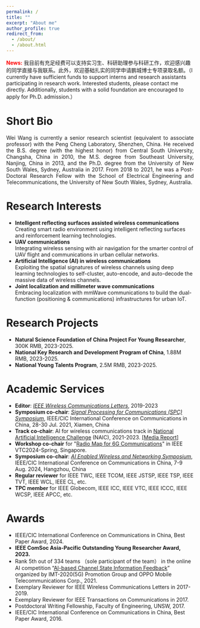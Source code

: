 ```yaml
---
permalink: /
title: ""
excerpt: "About me"
author_profile: true
redirect_from: 
  - /about/
  - /about.html
---
```


**<font color=red>News:</font>** 我目前有充足经费可以支持实习生、科研助理参与科研工作，欢迎感兴趣的同学直接与我联系。此外，欢迎基础扎实的同学申请鹏城博士专项录取名额。（I currently have sufficient funds to support interns and research assistants participating in research work.  Interested students, please contact me directly. Additionally, students with a solid foundation are encouraged to apply for Ph.D. admission.）

Short Bio
======
<p style="text-align:justify">Wei Wang is currently a senior research scientist (equivalent to associate professor) with the Peng Cheng Laboratory, Shenzhen, China. He received the B.S. degree  (with the highest honor) from Central South University, Changsha, China in 2010, the M.S. degree from Southeast University, Nanjing, China in 2013, and the Ph.D. degree from the University of New South Wales, Sydney, Australia in 2017. From 2018 to 2021, he was a Post-Doctoral Research Fellow with the School of Electrical Engineering and Telecommunications, the University of New South Wales, Sydney, Australia.</p>

Research Interests
======
- **Intelligent reflecting surfaces assisted wireless communications** <br>
Creating smart radio environment using intelligent reflecting surfaces and reinforcement
learning technologies.<br>
- **UAV communications** <br>
Integrating wireless sensing with air navigation for the smarter control of UAV flight and
communications in urban cellular networks. <br>
- **Artificial Intelligence (AI) in wireless communications** <br>
Exploiting the spatial signatures of wireless channels using deep learning technologies to
self-cluster, auto-encode, and auto-decode the massive data of wireless channels.<br>
- **Joint localization and millimeter wave communications** <br>
Embracing localization with mmWave communications to build the dual-function (positioning
& communications) infrastructures for urban IoT. <br>



Research Projects
======
- **Natural Science Foundation of China Project For Young Researcher**, 300K RMB, 2023-2025. <br>
- **National Key Research and Development Program of China**, 1.88M RMB, 2023-2025. <br>
- **National Young Talents Program**, 2.5M RMB, 2023-2025. <br>

Academic Services
======
- **Editor**: *[IEEE Wireless Communications Letters](https://www.comsoc.org/publications/journals/ieee-wcl/ieee-wireless-communications-letters-editorial-board)*, 2019-2023 <br>
- **Symposium co-chair**: [*Signal Processing for Communications (SPC) Symposium*](https://iccc2021.ieee-iccc.org/committee/symposium-co-chairs/), IEEE/CIC
International Conference on Communications in China, 28-30 Jul. 2021, Xiamen, China <be>
- **Track co-chair**: AI for wireless communications track in [National Artificial Intelligence Challenge](https://naic.pcl.ac.cn/landingpage/2023/index.html#/) (NAIC), 2021-2023. [[Media Report]](https://ex.chinadaily.com.cn/exchange/partners/82/rss/channel/cn/columns/j3u3t6/stories/WS657ab110a310c2083e412ebf.html)
- **Workshop co-chair** for  "[Radio Map for 6G Communications](https://events.vtsociety.org/vtc2024-spring/conference-sessions/call-for-workshops/w8-radio-map-for-6g-communications/)" in IEEE VTC2024-Spring, Singapore.
- **Symposium co-chair**: [*AI Enabled Wireless and Networking Symposium*](https://iccc2024.ieee-iccc.org/), IEEE/CIC
International Conference on Communications in China, 7-9 Aug. 2024, Hangzhou, China <be>
- **Regular reviewer** for IEEE TWC, IEEE TCOM, IEEE JSTSP, IEEE TSP, IEEE TVT, IEEE WCL, IEEE CL, etc.  <br>
- **TPC member** for IEEE Globecom, IEEE ICC, IEEE VTC, IEEE ICCC, IEEE WCSP, IEEE APCC, etc.  <br>


Awards
======
- IEEE/CIC International Conference on Communications in China, Best Paper Award, 2024. 
- **IEEE ComSoc Asia-Pacific Outstanding Young Researcher Award, 2023.**
- Rank 5th out of 334 teams （sole participant of the team） in the online AI competition “[AI-based Channel State Information Feedback](https://www.datafountain.cn/competitions/503)” organized by IMT-2020(5G) Promotion Group and OPPO Mobile Telecommunications Corp., 2021. <br>
- Exemplary Reviewer for IEEE Wireless Communications Letters in 2017-2019. <br>
- Exemplary Reviewer for IEEE Transactions on Communications in 2017. <br>
- Postdoctoral Writing Fellowship, Faculty of Engineering, UNSW, 2017. <br>
- IEEE/CIC International Conference on Communications in China, Best Paper Award, 2016. 



